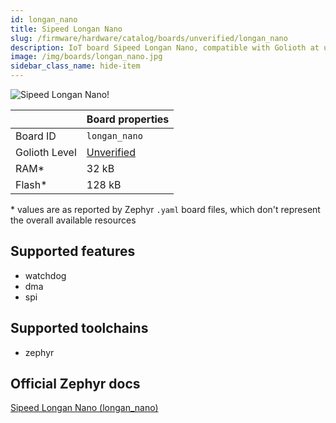 ```yaml
---
id: longan_nano
title: Sipeed Longan Nano
slug: /firmware/hardware/catalog/boards/unverified/longan_nano
description: IoT board Sipeed Longan Nano, compatible with Golioth at unverified level.
image: /img/boards/longan_nano.jpg
sidebar_class_name: hide-item
---
```


[//]: # (This is an auto-generated file, do not edit! Changes to it will be lost upon re-generation)

![Sipeed Longan Nano!](/img/boards/longan_nano.jpg "Sipeed Longan Nano")

|                | Board properties     |
| -------------  | -------------------- |
| Board ID       | `longan_nano` |
| Golioth Level  | [Unverified](/firmware/hardware#unverified-boards) |
| RAM*           | 32 kB |
| Flash*         | 128 kB |

\* values are as reported by Zephyr `.yaml` board files, which don't represent the overall available resources



## Supported features

* watchdog
* dma
* spi

## Supported toolchains

* zephyr

## Official Zephyr docs

[Sipeed Longan Nano (longan_nano)](https://docs.zephyrproject.org/latest/boards/sipeed/longan_nano/doc/index.html)
